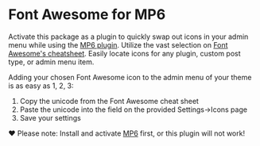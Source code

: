 Font Awesome for MP6
====================

Activate this package as a plugin to quickly swap out icons in your admin menu while using the <a href="http://wordpress.org/plugins/mp6/" target="_blank">MP6 plugin</a>. Utilize the vast selection on <a href="http://fortawesome.github.io/Font-Awesome/cheatsheet/" target="_blank">Font Awesome's cheatsheet</a>. Easily locate icons for any plugin, custom post type, or  admin menu item.

Adding your chosen Font Awesome icon to the admin menu of your theme is as easy as 1, 2, 3:

<ol>
<li>Copy the unicode from the Font Awesome cheat sheet</li>
<li>Paste the unicode into the field on the provided Settings->Icons page</li>
<li>Save your settings</li>
</ol>

&hearts; Please note: Install and activate <a href="http://wordpress.org/plugins/mp6/" target="_blank">MP6</a> first, or this plugin will not work!
